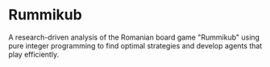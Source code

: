 # Rummikub
A research-driven analysis of the Romanian board game "Rummikub" using pure integer programming to find optimal strategies and develop agents that play efficiently. 
